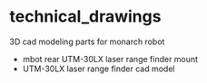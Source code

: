 technical_drawings
==================

3D cad modeling parts for monarch robot

- mbot rear UTM-30LX laser range finder mount
- UTM-30LX laser range finder cad model
